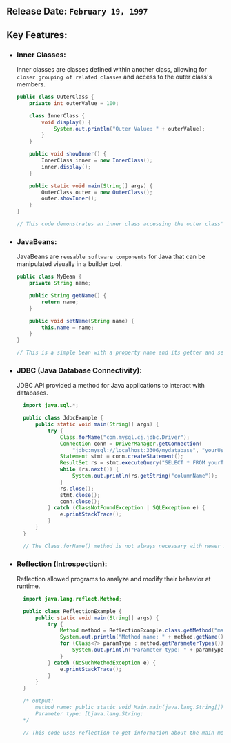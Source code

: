 ## Release Date: `February 19, 1997`

## Key Features:

- ### Inner Classes:

  Inner classes are classes defined within another class, allowing for `closer grouping of related classes` and access to the outer class's members.

  ```java
  public class OuterClass {
      private int outerValue = 100;

      class InnerClass {
          void display() {
              System.out.println("Outer Value: " + outerValue);
          }
      }

      public void showInner() {
          InnerClass inner = new InnerClass();
          inner.display();
      }

      public static void main(String[] args) {
          OuterClass outer = new OuterClass();
          outer.showInner();
      }
  }

  // This code demonstrates an inner class accessing the outer class's private variable.
  ```

- ### JavaBeans:

  JavaBeans are `reusable software components` for Java that can be manipulated visually in a builder tool.

  ```java
  public class MyBean {
      private String name;

      public String getName() {
          return name;
      }

      public void setName(String name) {
          this.name = name;
      }
  }

  // This is a simple bean with a property name and its getter and setter methods.

  ```

- ### JDBC (Java Database Connectivity):

  JDBC API provided a method for Java applications to interact with databases.

  ```java
    import java.sql.*;

    public class JdbcExample {
        public static void main(String[] args) {
            try {
                Class.forName("com.mysql.cj.jdbc.Driver");
                Connection conn = DriverManager.getConnection(
                    "jdbc:mysql://localhost:3306/mydatabase", "yourUsername", "yourPassword");
                Statement stmt = conn.createStatement();
                ResultSet rs = stmt.executeQuery("SELECT * FROM yourTable");
                while (rs.next()) {
                    System.out.println(rs.getString("columnName"));
                }
                rs.close();
                stmt.close();
                conn.close();
            } catch (ClassNotFoundException | SQLException e) {
                e.printStackTrace();
            }
        }
    }

    // The Class.forName() method is not always necessary with newer JDBC drivers, as they are auto-registered. However, including it makes your code more portable.
  ```

- ### Reflection (Introspection):

  Reflection allowed programs to analyze and modify their behavior at runtime.

  ```java
    import java.lang.reflect.Method;

    public class ReflectionExample {
        public static void main(String[] args) {
            try {
                Method method = ReflectionExample.class.getMethod("main", String[].class);
                System.out.println("Method name: " + method.getName());
                for (Class<?> paramType : method.getParameterTypes()) {
                    System.out.println("Parameter type: " + paramType.getName());
                }
            } catch (NoSuchMethodException e) {
                e.printStackTrace();
            }
        }
    }

    /* output:
        method name: public static void Main.main(java.lang.String[])
        Parameter type: [Ljava.lang.String;
    */

    // This code uses reflection to get information about the main method.

  ```
